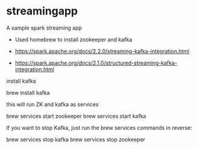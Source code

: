 # streamingapp

A sample spark streaming app

* Used homebrew to install zookeeper and kafka

* https://spark.apache.org/docs/2.2.0/streaming-kafka-integration.html
* https://spark.apache.org/docs/2.1.0/structured-streaming-kafka-integration.html

install kafka

brew install kafka

this will run ZK and kafka as services

brew services start zookeeper
brew services start kafka

If you want to stop Kafka, just run the brew services commands in reverse:

brew services stop kafka
brew services stop zookeeper
